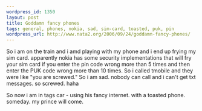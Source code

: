 ```yaml
--- 
wordpress_id: 1350
layout: post
title: Goddamn fancy phones
tags: general, phones, nokia, sad, sim-card, toasted, puk, pin
wordpress_url: http://www.nata2.org/2006/09/24/goddamn-fancy-phones/
---
```

So i am on the train and i amd playing with my phone and i end up frying my sim card. apparently nokia has some security implementations that will fry your sim card if you enter the pin code wrong more than 5 times and then enter the PUK code wrong more than 10 times. So i called tmobile and they were like "you are screwed." So i am sad. nobody can call and i can't get txt messages. so screwed. haha

So now i am in tags car - using his fancy internet. with a toasted phone. someday. my prince will come.
